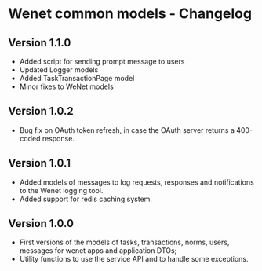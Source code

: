# Wenet common models - Changelog

## Version 1.1.0

- Added script for sending prompt message to users
- Updated Logger models
- Added TaskTransactionPage model
- Minor fixes to WeNet models

## Version 1.0.2
- Bug fix on OAuth token refresh, in case the OAuth server returns a 400-coded response.

## Version 1.0.1
- Added models of messages to log requests, responses and notifications to the Wenet logging tool.
- Added support for redis caching system.

## Version 1.0.0
- First versions of the models of tasks, transactions, norms, users, messages for wenet apps and application DTOs;
- Utility functions to use the service API and to handle some exceptions.
